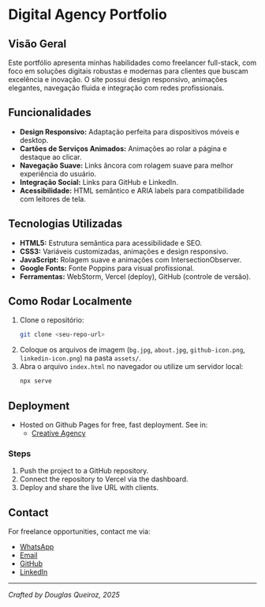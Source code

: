 # Digital Agency Portfolio

## Visão Geral

Este portfólio apresenta minhas habilidades como freelancer full-stack, com foco em soluções digitais robustas e modernas para clientes que buscam excelência e inovação. O site possui design responsivo, animações elegantes, navegação fluida e integração com redes profissionais.

## Funcionalidades

- **Design Responsivo:** Adaptação perfeita para dispositivos móveis e desktop.
- **Cartões de Serviços Animados:** Animações ao rolar a página e destaque ao clicar.
- **Navegação Suave:** Links âncora com rolagem suave para melhor experiência do usuário.
- **Integração Social:** Links para GitHub e LinkedIn.
- **Acessibilidade:** HTML semântico e ARIA labels para compatibilidade com leitores de tela.

## Tecnologias Utilizadas

- **HTML5:** Estrutura semântica para acessibilidade e SEO.
- **CSS3:** Variáveis customizadas, animações e design responsivo.
- **JavaScript:** Rolagem suave e animações com IntersectionObserver.
- **Google Fonts:** Fonte Poppins para visual profissional.
- **Ferramentas:** WebStorm, Vercel (deploy), GitHub (controle de versão).

## Como Rodar Localmente

1. Clone o repositório:
   ```sh
   git clone <seu-repo-url>
   ```
2. Coloque os arquivos de imagem (`bg.jpg`, `about.jpg`, `github-icon.png`, `linkedin-icon.png`) na pasta `assets/`. 
3. Abra o arquivo `index.html` no navegador ou utilize um servidor local:
    ```sh
    npx serve
    ```

## Deployment

- Hosted on Github Pages for free, fast deployment. See in:
    - [Creative Agency](https://dev-queiroz.github.io/Digital-Agency-Portfolio/)

### Steps

1. Push the project to a GitHub repository.
2. Connect the repository to Vercel via the dashboard.
3. Deploy and share the live URL with clients.

## Contact

For freelance opportunities, contact me via:

- [WhatsApp](https://wa.me/5588996293741)
- [Email](mailto:dev.queiroz05@gmail.com)
- [GitHub](https://github.com/dev-queiroz)
- [LinkedIn](https://linkedin.com/in/devqueiroz05)

---

_Crafted by Douglas Queiroz, 2025_